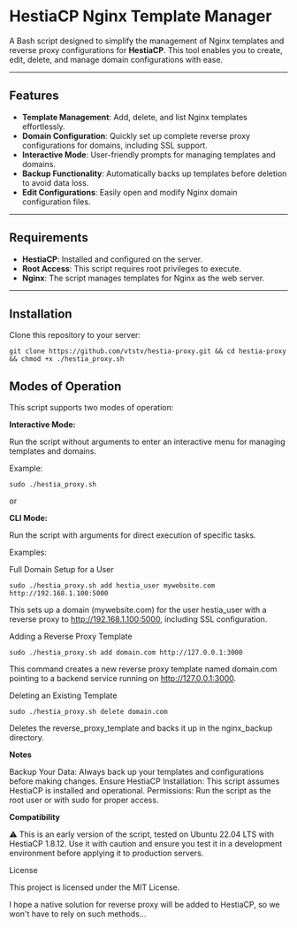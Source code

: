 # HestiaCP Nginx Template Manager

A Bash script designed to simplify the management of Nginx templates and reverse proxy configurations for **HestiaCP**. 
This tool enables you to create, edit, delete, and manage domain configurations with ease.

---

## Features

-  **Template Management**: Add, delete, and list Nginx templates effortlessly.
-  **Domain Configuration**: Quickly set up complete reverse proxy configurations for domains, including SSL support.
-  **Interactive Mode**: User-friendly prompts for managing templates and domains.
-  **Backup Functionality**: Automatically backs up templates before deletion to avoid data loss.
-  **Edit Configurations**: Easily open and modify Nginx domain configuration files.

---

## Requirements

- **HestiaCP**: Installed and configured on the server.
- **Root Access**: This script requires root privileges to execute.
- **Nginx**: The script manages templates for Nginx as the web server.

---

## Installation

Clone this repository to your server:
   
```
git clone https://github.com/vtstv/hestia-proxy.git && cd hestia-proxy && chmod +x ./hestia_proxy.sh
```

## Modes of Operation

This script supports two modes of operation:

**Interactive Mode:**

Run the script without arguments to enter an interactive menu for managing templates and domains.

Example:
```
sudo ./hestia_proxy.sh
```
or

**CLI Mode:**

Run the script with arguments for direct execution of specific tasks.

Examples:

Full Domain Setup for a User
```
sudo ./hestia_proxy.sh add hestia_user mywebsite.com http://192.168.1.100:5000
```
This sets up a domain (mywebsite.com) for the user hestia_user with a reverse proxy to http://192.168.1.100:5000, including SSL configuration.

Adding a Reverse Proxy Template
```
sudo ./hestia_proxy.sh add domain.com http://127.0.0.1:3000
```
This command creates a new reverse proxy template named domain.com pointing to a backend service running on http://127.0.0.1:3000.

Deleting an Existing Template
```
sudo ./hestia_proxy.sh delete domain.com
```
Deletes the reverse_proxy_template and backs it up in the nginx_backup directory.



**Notes**

Backup Your Data: Always back up your templates and configurations before making changes.
Ensure HestiaCP Installation: This script assumes HestiaCP is installed and operational.
Permissions: Run the script as the root user or with sudo for proper access.

**Compatibility**

⚠️ This is an early version of the script, tested on Ubuntu 22.04 LTS with HestiaCP 1.8.12.
Use it with caution and ensure you test it in a development environment before applying it to production servers.

License

This project is licensed under the MIT License.

I hope a native solution for reverse proxy will be added to HestiaCP, so we won't have to rely on such methods...